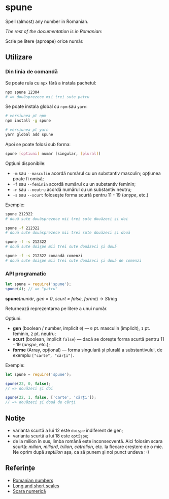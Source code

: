 # spune

Spell (almost) any number in Romanian.

_The rest of the documentation is in Romanian:_

Scrie pe litere (aproape) orice număr.

## Utilizare

### Din linia de comandă

Se poate rula cu `npx` fără a instala pachetul:

```bash
npx spune 12304
# => douăsprezece mii trei sute patru
```

Se poate instala global cu `npm` sau `yarn`:

```bash
# versiunea pt npm
npm install -g spune

# versiunea pt yarn
yarn global add spune
```

Apoi se poate folosi sub forma:

```bash
spune [optiuni] numar [singular, [plural]]
```

Opțiuni disponibile:

* `-m` sau `--masculin` acordă numărul cu un substantiv masculin; opțiunea poate fi omisă;
* `-f` sau `--feminin` acordă numărul cu un substantiv feminin;
* `-n` sau `--neutru` acordă numărul cu un substantiv neutru;
* `-s` sau `--scurt` folosește forma scurtă pentru 11 - 19 (_unșpe_, etc.)

Exemple:

```bash
spune 212322
# două sute douăsprezece mii trei sute douăzeci și doi

spune -f 212322
# două sute douăsprezece mii trei sute douăzeci și două

spune -f -s 212322
# două sute doișpe mii trei sute douăzeci și două

spune -f -s 212322 comandă comenzi
# două sute doișpe mii trei sute douăzeci și două de comenzi
```

### API programatic

```js
let spune = require('spune');
spune(4); // => "patru"
```

__spune__(_număr_, _gen = 0_, _scurt = false_, _forme_) → _String_

Returnează reprezentarea pe litere a unui număr.

Opțiuni:

* __gen__ (boolean / number, implicit `0`) — `0` pt. masculin (implicit), `1` pt. feminin, `2` pt. neutru;
* __scurt__ (boolean, implicit `false`) — dacă se dorește forma scurtă pentru 11 - 19 (_unșpe_, etc.);
* __forme__ (Array, opțional) — forma singulară și plurală a substantivului, de exemplu `["carte", "cărți"]`.

Exemple:

```js
let spune = require('spune');

spune(22, 0, false);
// => douăzeci și doi

spune(22, 1, false, ['carte', 'cărți']);
// => douăzeci și două de cărți
```

## Notițe

* varianta scurtă a lui 12 este `doișpe` indiferent de gen;
* varianta scurtă a lui 18 este `optîșpe`;
* de la milion în sus, limba română este inconsecventă. Aici folosim scara scurtă: _milion_, _miliard_, _trilion_, _catralion_, etc. la fiecare creștere de o mie. Ne oprim după _septilion_ așa, ca să punem și noi punct undeva :-)

## Referințe

* [Romanian numbers](https://en.wikipedia.org/wiki/Romanian_numbers)
* [Long and short scales](https://en.wikipedia.org/wiki/Long_and_short_scales)
* [Scara numerică](https://dexonline.ro/articol/Scara_numeric%C4%83)